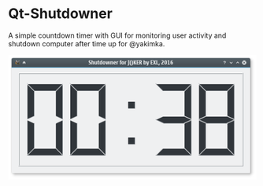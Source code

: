 Qt-Shutdowner
=============

A simple countdown timer with GUI for monitoring user activity and shutdown computer after time up for @yakimka.

![Qt Shutdowner Screenshot](Screenshot.png)
